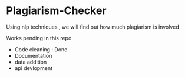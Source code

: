 # Plagiarism-Checker
Using nlp techniques , we will find out how much plagiarism is involved

Works pending in this repo    
- Code cleaning : Done    
- Documentation     
- data addition    
- api devlopment   
 
